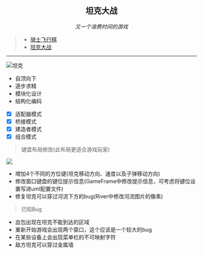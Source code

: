 <p align=center><h2 align=center><strong>坦克大战</strong></h2><i><p align=center>又一个浪费时间的游戏</p></i></p>

> - [骑士飞行棋](https://github.com/ourfor/Game_java/tree/chess)
> - [坦克大战](https://github.com/ourfor/Game_java/tree/tank)

---


![坦克](https://i.loli.net/2018/11/14/5bec1a568de72.png)

>
- 自顶向下
- 逐步求精
- 模块化设计
- 结构化编码

- [x] 适配器模式
- [x] 桥接模式
- [x] 建造者模式
- [x] 组合模式

> 键盘布局修改(此布局更适合游戏玩家)

![](https://i.loli.net/2018/11/26/5bfb896ddacaa.png)

- 增加4个不同的方位键(坦克移动方向、速度以及子弹移动方向)
- 修改窗口键盘的键位提示信息(GameFrame中修改提示信息，可考虑将键位设置写进uml配置文件)
- 修复坦克可以穿过河流下方的bug(River中修改河流图片的像素)

> 已知Bug

- 血包出现在坦克不能到达的区域
- 重新开始游戏会出现两个窗口，这个应该是一个较大的bug
- 在某些设备上会出现菜单栏的不可映射字符
- 敌方坦克可以穿过金属墙
